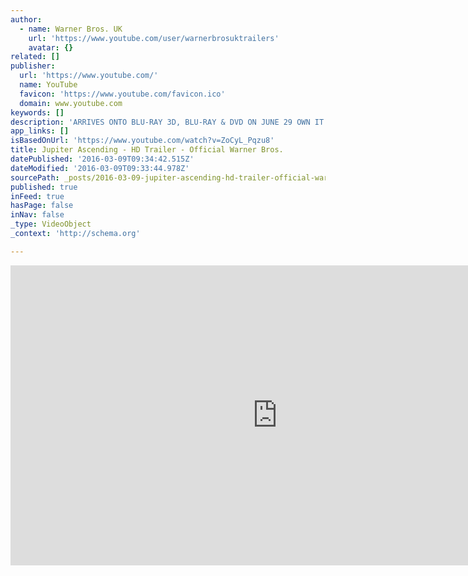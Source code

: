 ```yaml
---
author:
  - name: Warner Bros. UK
    url: 'https://www.youtube.com/user/warnerbrosuktrailers'
    avatar: {}
related: []
publisher:
  url: 'https://www.youtube.com/'
  name: YouTube
  favicon: 'https://www.youtube.com/favicon.ico'
  domain: www.youtube.com
keywords: []
description: 'ARRIVES ONTO BLU-RAY 3D, BLU-RAY & DVD ON JUNE 29 OWN IT FIRST ON DIGITAL HD JUNE 15 #Jupiter - Like the official Facebook page for Jupiter Ascending updates https://www.facebook.com/JupiterMovieUK Follow us on Twitter at @JupiterMovieUK The Brand New Official Trailer for Jupiter Channing Tatum and Mila Kunis star in "Jupiter Ascending," an original science fiction epic adventure from filmmakers Lana and Andy Wachowski (The Matrix).'
app_links: []
isBasedOnUrl: 'https://www.youtube.com/watch?v=ZoCyL_Pqzu8'
title: Jupiter Ascending - HD Trailer - Official Warner Bros.
datePublished: '2016-03-09T09:34:42.515Z'
dateModified: '2016-03-09T09:33:44.978Z'
sourcePath: _posts/2016-03-09-jupiter-ascending-hd-trailer-official-warner-bros.md
published: true
inFeed: true
hasPage: false
inNav: false
_type: VideoObject
_context: 'http://schema.org'

---
```

<iframe src="https://cdn.embedly.com/widgets/media.html?src=https%3A%2F%2Fwww.youtube.com%2Fembed%2FZoCyL_Pqzu8%3Ffeature%3Doembed&amp;url=https%3A%2F%2Fwww.youtube.com%2Fwatch%3Fv%3DZoCyL_Pqzu8&amp;image=https%3A%2F%2Fi.ytimg.com%2Fvi%2FZoCyL_Pqzu8%2Fhqdefault.jpg&amp;key=b7d04c9b404c499eba89ee7072e1c4f7&amp;type=text%2Fhtml&amp;schema=youtube" width="854" height="480" scrolling="no" frameborder="0" allowfullscreen="allowfullscreen" style=""></iframe>
